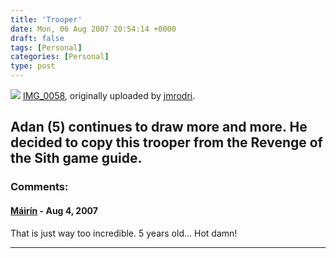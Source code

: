 ```yaml
---
title: 'Trooper'
date: Mon, 06 Aug 2007 20:54:14 +0000
draft: false
tags: [Personal]
categories: [Personal]
type: post
---
```


[![](http://farm2.static.flickr.com/1284/1031039443_dbfe03875f.jpg)](http://www.flickr.com/photos/jmrodri/1031039443/ "photo sharing")
[IMG\_0058](http://www.flickr.com/photos/jmrodri/1031039443/), originally uploaded by [jmrodri](http://www.flickr.com/people/jmrodri/).

Adan (5) continues to draw more and more. He decided to copy this trooper from the Revenge of the Sith game guide.
---
### Comments:
#### [Máirín](http://mihmo.livejournal.com/ "mairin@gmail.com") - <time datetime="2007-08-09 21:52:51">Aug 4, 2007</time>

That is just way too incredible. 5 years old... Hot damn!
<hr />
